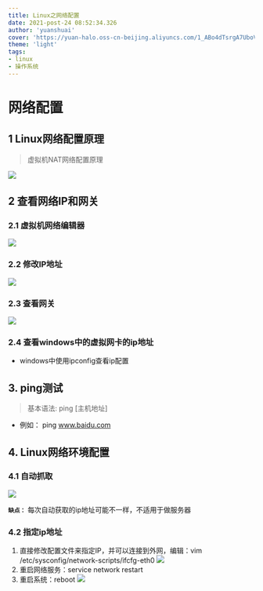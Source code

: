 ```yaml
---
title: Linux之网络配置
date: 2021-post-24 08:52:34.326
author: 'yuanshuai'
cover: 'https://yuan-halo.oss-cn-beijing.aliyuncs.com/1_ABo4dTsrgA7UboVI7c6yIA.jpeg'
theme: 'light'
tags: 
- linux
- 操作系统
---
```


# 网络配置

## 1 Linux网络配置原理

> 虚拟机NAT网络配置原理

![](https://hexobbblog.oss-cn-beijing.aliyuncs.com/images/linux/3.9%E8%99%9A%E6%8B%9F%E6%9C%BANAT%E7%BD%91%E7%BB%9C%E9%85%8D%E7%BD%AE%E5%8E%9F%E7%90%86.jpg)

## 2 查看网络IP和网关

### 2.1 虚拟机网络编辑器

![](https://hexobbblog.oss-cn-beijing.aliyuncs.com/images/linux/3.9%E8%99%9A%E6%8B%9F%E6%9C%BA%E7%BD%91%E7%BB%9C%E7%BC%96%E8%BE%91%E5%99%A8.jpg)

### 2.2 修改IP地址

![](https://hexobbblog.oss-cn-beijing.aliyuncs.com/images/linux/3.9%E4%BF%AE%E6%94%B9IP%E5%9C%B0%E5%9D%80.jpg)

### 2.3 查看网关

![](https://hexobbblog.oss-cn-beijing.aliyuncs.com/images/linux/3.9%E6%9F%A5%E7%9C%8B%E7%BD%91%E5%85%B3.jpg)

### 2.4 查看windows中的虚拟网卡的ip地址

* windows中使用ipconfig查看ip配置

## 3. ping测试

> 基本语法: ping [主机地址]

* 例如： ping www.baidu.com

## 4. Linux网络环境配置

### 4.1 自动抓取

![](https://hexobbblog.oss-cn-beijing.aliyuncs.com/images/linux/3.9%E8%87%AA%E5%8A%A8%E6%8A%93%E5%8F%96.jpg)

**`缺点：`** 每次自动获取的ip地址可能不一样，不适用于做服务器

### 4.2 指定ip地址

1. 直接修改配置文件来指定IP，并可以连接到外网，编辑：vim /etc/sysconfig/network-scripts/ifcfg-eth0
    ![](https://hexobbblog.oss-cn-beijing.aliyuncs.com/images/linux/3.9%E6%8C%87%E5%AE%9Aip%E5%9C%B0%E5%9D%80.jpg)
2. 重启网络服务：service network restart
3. 重启系统：reboot
![](https://hexobbblog.oss-cn-beijing.aliyuncs.com/images/linux/3.9ifcfg-eth0%E8%AF%B4%E6%98%8E.jpg)